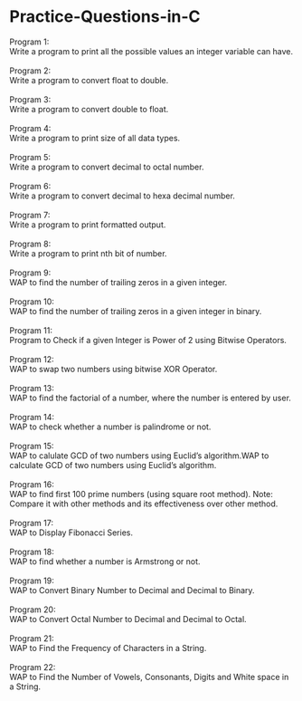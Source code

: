 # Practice-Questions-in-C
Program 1:<br>
Write a program to print all the possible values an integer variable can have.<br><br>
Program 2:<br>
Write a program to convert float to double.<br><br>
Program 3:<br>
Write a program to convert double to float.<br><br>
Program 4:<br>
Write a program to print size of all data types.<br><br>
Program 5:<br>
Write a program to convert decimal to octal number.<br><br>
Program 6:<br>
Write a program to convert decimal to hexa decimal number.<br><br>
Program 7:<br>
Write a program to print formatted output.<br><br>
Program 8:<br>
Write a program to print nth bit of number.<br><br>
Program 9:<br>
WAP to find the number of trailing zeros in a given integer.<br><br>
Program 10:<br>
WAP to find the number of trailing zeros in a given integer in binary.<br><br>
Program 11:<br>
Program to Check if a given Integer is Power of 2 using Bitwise Operators.<br><br>
Program 12:<br>
WAP to swap two numbers using bitwise XOR Operator.<br><br>
Program 13:<br>
WAP to find the factorial of a number, where the number is entered by user.<br><br>
Program 14:<br>
WAP to check whether a number is palindrome or not.<br><br>
Program 15:<br>
WAP to calulate GCD of two numbers using Euclid’s algorithm.WAP to calculate GCD of two numbers using Euclid’s algorithm.<br><br>
Program 16:<br>
WAP to find first 100 prime numbers (using square root method). Note: Compare it with other methods and its effectiveness over other method.<br><br>
Program 17:<br>
WAP to Display Fibonacci Series.<br><br>
Program 18:<br>
WAP to find whether a number is Armstrong or not.<br><br>
Program 19:<br>
WAP to Convert Binary Number to Decimal and Decimal to Binary.<br><br>
Program 20:<br>
WAP to Convert Octal Number to Decimal and Decimal to Octal.<br><br>
Program 21:<br>
WAP to Find the Frequency of Characters in a String.<br><br>
Program 22:<br>
WAP to Find the Number of Vowels, Consonants, Digits and White space in a String.
